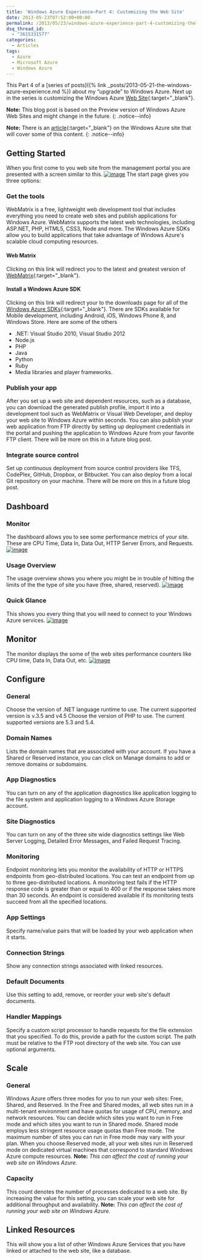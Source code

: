 ```yaml
---
title: 'Windows Azure Experience–Part 4: Customizing the Web Site'
date: 2013-05-23T07:52:00+00:00
permalink: /2013/05/23/windows-azure-experience-part-4-customizing-the-web-site/
dsq_thread_id:
  - "3615331577"
categories:
  - Articles
tags:
  - Azure
  - Microsoft Azure
  - Windows Azure
---
```


This Part 4 of a [series of posts]({% link _posts/2013-05-21-the-windows-azure-experience.md %}) about my “upgrade” to Windows Azure. Next up in the series is customizing the Windows Azure [Web Site](http://www.windowsazure.com/en-us/manage/services/web-sites/){:target="_blank"}.

**Note:** This blog post is based on the Preview version of Windows Azure Web Sites and might change in the future.
{: .notice--info}

**Note:** There is an [article](http://www.windowsazure.com/en-us/manage/services/web-sites/how-to-configure-websites/){:target="_blank"} on the Windows Azure site that will cover some of this content.
{: .notice--info}

## Getting Started

When you first come to you web site from the management portal you are presented with a screen similar to this. [![image](/assets/images/posts/image_thumb_20.png "image")](/assets/images/posts/image_21.png) The start page gives you three options:

### Get the tools

WebMatrix is a free, lightweight web development tool that includes everything you need to create web sites and publish applications for Windows Azure. WebMatrix supports the latest web technologies, including ASP.NET, PHP, HTML5, CSS3, Node and more. The Windows Azure SDKs allow you to build applications that take advantage of Windows Azure's scalable cloud computing resources.

#### Web Matrix

Clicking on this link will redirect you to the latest and greatest version of [WebMatrix](http://www.microsoft.com/web/webmatrix/){:target="_blank"}.

#### Install a Windows Azure SDK

Clicking on this link will redirect your to the downloads page for all of the [Windows Azure SDKs](http://www.windowsazure.com/en-us/downloads/?fb=en-us){:target="_blank"}. There are SDKs available for Mobile development, including Android, iOS, Windows Phone 8, and Windows Store. Here are some of the others

* .NET: Visual Studio 2010, Visual Studio 2012
* Node.js
* PHP
* Java
* Python
* Ruby
* Media libraries and player frameworks.

### Publish your app

After you set up a web site and dependent resources, such as a database, you can download the generated publish profile, import it into a development tool such as WebMatrix or Visual Web Developer, and deploy your web site to Windows Azure within seconds. You can also publish your web application from FTP directly by setting up deployment credentials in the portal and pushing the application to Windows Azure from your favorite FTP client. There will be more on this in a future blog post.

### Integrate source control

Set up continuous deployment from source control providers like TFS, CodePlex, GitHub, Dropbox, or Bitbucket. You can also deploy from a local Git repository on your machine. There will be more on this in a future blog post.

## Dashboard

### Monitor

The dashboard allows you to see some performance metrics of your site. These are CPU Time, Data In, Data Out, HTTP Server Errors, and Requests. [![image](/assets/images/posts/image_thumb_21.png "image")](/assets/images/posts/image_22.png)  

### Usage Overview

The usage overview shows you where you might be in trouble of hitting the limits of the the type of site you have (free, shared, reserved). [![image](/assets/images/posts/image_thumb_22.png "image")](/assets/images/posts/image_23.png)  

### Quick Glance

This shows you every thing that you will need to connect to your Windows Azure services. [![image](/assets/images/posts/image_thumb_23.png "image")](/assets/images/posts/image_24.png)

## Monitor

The monitor displays the some of the web sites performance counters like CPU time, Data In, Data Out, etc. [![image](/assets/images/posts/image_thumb_24.png "image")](/assets/images/posts/image_25.png)

## Configure

### General

Choose the version of .NET language runtime to use. The current supported version is v.3.5 and v4.5 Choose the version of PHP to use. The current supported versions are 5.3 and 5.4.

### Domain Names

Lists the domain names that are associated with your account. If you have a Shared or Reserved instance, you can click on Manage domains to add or remove domains or subdomains.

### App Diagnostics

You can turn on any of the application diagnostics like application logging to the file system and application logging to a Windows Azure Storage account.

### Site Diagnostics

You can turn on any of the three site wide diagnostics settings like Web Server Logging, Detailed Error Messages, and Failed Request Tracing.

### Monitoring

Endpoint monitoring lets you monitor the availability of HTTP or HTTPS endpoints from geo-distributed locations. You can test an endpoint from up to three geo-distributed locations. A monitoring test fails if the HTTP response code is greater than or equal to 400 or if the response takes more than 30 seconds. An endpoint is considered available if its monitoring tests succeed from all the specified locations.

### App Settings

Specify name/value pairs that will be loaded by your web application when it starts.

### Connection Strings

Show any connection strings associated with linked resources.

### Default Documents

Use this setting to add, remove, or reorder your web site's default documents.

### Handler Mappings

Specify a custom script processor to handle requests for the file extension that you specified. To do this, provide a path for the custom script. The path must be relative to the FTP root directory of the web site. You can use optional arguments.

## Scale

### General

Windows Azure offers three modes for you to run your web sites: Free, Shared, and Reserved. In the Free and Shared modes, all web sites run in a multi-tenant environment and have quotas for usage of CPU, memory, and network resources. You can decide which sites you want to run in Free mode and which sites you want to run in Shared mode. Shared mode employs less stringent resource usage quotas than Free mode. The maximum number of sites you can run in Free mode may vary with your plan. When you choose Reserved mode, all your web sites run in Reserved mode on dedicated virtual machines that correspond to standard Windows Azure compute resources. **Note:** _This can affect the cost of running your web site on Windows Azure._

### Capacity

This count denotes the number of processes dedicated to a web site. By increasing the value for this setting, you can scale your web site for additional throughput and availability. **Note:** _This can affect the cost of running your web site on Windows Azure._

## Linked Resources

This will show you a list of other Windows Azure Services that you have linked or attached to the web site, like a database.
